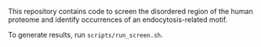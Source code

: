 This repository contains code to screen the disordered region of the human proteome and identify occurrences of an endocytosis-related motif.

To generate results, run `scripts/run_screen.sh`.

